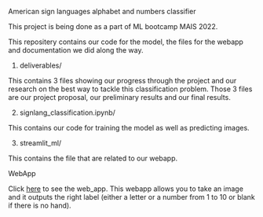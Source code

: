 American sign languages alphabet and numbers classifier

This project is being done as a part of ML bootcamp MAIS 2022.


This repositery contains our code for the model, the files for the webapp and documentation we did along the way.

1. deliverables/

This contains 3 files showing our progress through the project and our research on the best way to tackle this classification problem. Those 3 files are our project proposal, our preliminary results and our final results.

2. signlang_classification.ipynb/

This contains our code for training the model as well as predicting images.

3. streamlit_ml/

This contains the file that are related to our webapp.

WebApp

Click [here](https://arpansaha07-signlang-to-text-streamlit-mlweb-app-b6pj0l.streamlit.app/) to see the web_app. This webapp allows you to take an image and it outputs the right label (either a letter or a number from 1 to 10 or blank if there is no hand).
